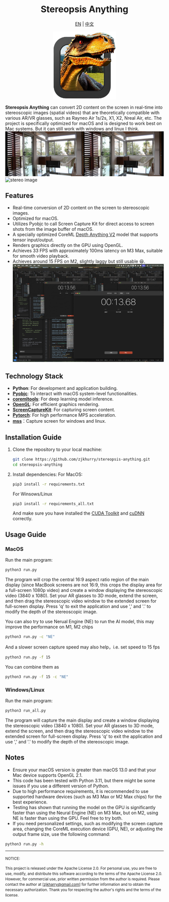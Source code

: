 <div align="center">

<h1> Stereopsis Anything </h1>

[EN](readme.md) | [中文](doc/readme_cn.md)


<img src="img/icon.png" alt="ico" style="width: 200px; height: auto;">
</div>

**Stereopsis Anything** can convert 2D content on the screen in real-time into stereoscopic images (spatial videos) that are theoretically compatible with various AR/VR glasses, such as Rayneo Air 1s/2s, X1, X2, Nreal Air, etc. The project is specifically optimized for macOS and is designed to work best on Mac systems. But it can still work with windows and linux I think.
![stereo image](img/1.jpeg)
![stereo image](img/2.gif)

## Features

- Real-time conversion of 2D content on the screen to stereoscopic images.
- Optimized for macOS.
- Utilizes Pyobjc to call Screen Capture Kit for direct access to screen shots from the image buffer of macOS.
- A specially optimized CoreML [Depth Anything V2](https://github.com/DepthAnything/Depth-Anything-V2) model that supports tensor input/output.
- Renders graphics directly on the GPU using OpenGL.
- Achieves 33 FPS with approximately 100ms latency on M3 Max, suitable for smooth video playback.
- Achieves around 15 FPS on M2, slightly laggy but still usable :satisfied:.
![delay](img/delay.jpeg)

## Technology Stack

- **Python**: For development and application building.
- **[Pyobjc](https://github.com/ronaldoussoren/pyobjc/tree/master)**: To interact with macOS system-level functionalities.
- **[coremltools](https://github.com/apple/coremltools/tree/main)**: For deep learning model inference.
- **[OpenGL](https://pyopengl.sourceforge.net/)**: For efficient graphics rendering.
- **[ScreenCaptureKit](https://developer.apple.com/documentation/screencapturekit?language=objc)**: For capturing screen content.
- **[Pytorch](https://pytorch.org/)**: For high performance MPS acceleration.
- **[mss](https://python-mss.readthedocs.io/index.html)**：Capture screen for windows and linux.

## Installation Guide

1. Clone the repository to your local machine:
   ```bash
   git clone https://github.com/zjkhurry/stereopsis-anything.git
   cd stereopsis-anything
   ```

2. Install dependencies:
   For MacOS:
   ```bash
   pip3 install -r requirements.txt
   ```
   For Winsows/Linux
    ```bash
   pip3 install -r requirements_all.txt
   ```
   And make sure you have installed the [CUDA Toolkit](https://developer.nvidia.com/cuda-toolkit) and [cuDNN](https://developer.nvidia.com/cudnn) correctly.

## Usage Guide

### MacOS
Run the main program:
```bash
python3 run.py
```
The program will crop the central 16:9 aspect ratio region of the main display (since MacBook screens are not 16:9, this crops the display area for a full-screen 1080p video) and create a window displaying the stereoscopic video (3840 x 1080). Set your AR glasses to 3D mode, extend the screen, and then drag the stereoscopic video window to the extended screen for full-screen display. Press 'q' to exit the application and use ',' and '.' to modify the depth of the stereoscopic image.

You can also try to use Nerual Engine (NE) to run the AI model, this may improve the performance on M1, M2 chips
```bash
python3 run.py -c "NE"
```

And a slower screen capture speed may also help，i.e. set speed to 15 fps
```bash
python3 run.py -f 15
```

You can combine them as 
```bash
python3 run.py -f 15 -c "NE"
```

### Windows/Linux
Run the main program:
```bash
python3 run_all.py
```
The program will capture the main display and create a window displaying the stereoscopic video (3840 x 1080). Set your AR glasses to 3D mode, extend the screen, and then drag the stereoscopic video window to the extended screen for full-screen display. Press 'q' to exit the application and use ',' and '.' to modify the depth of the stereoscopic image.

## Notes

- Ensure your macOS version is greater than macOS 13.0 and that your Mac device supports OpenGL 2.1.
- This code has been tested with Python 3.11, but there might be some issues if you use a different version of Python.
- Due to high performance requirements, it is recommended to use supported hardware devices (such as M3 Max or M2 Max chips) for the best experience.
- Testing has shown that running the model on the GPU is significantly faster than using the Neural Engine (NE) on M3 Max, but on M2, using NE is faster than using the GPU. Feel free to try both.
- If you need personalized settings, such as modifying the screen capture area, changing the CoreML execution device (GPU, NE), or adjusting the output frame size, use the following command:
```bash
python3 run.py -h
```

---
<small>
NOTICE:

This project is released under the Apache License 2.0. For personal use, you are free to use, modify, and distribute this software according to the terms of the Apache License 2.0.
However, for commercial use, prior written permission from the author is required. Please contact the author at [zjkharry@gmail.com] for further information and to obtain the necessary authorization.
Thank you for respecting the author's rights and the terms of the license.
</small>